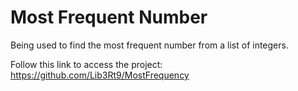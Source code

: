 # Most Frequent Number
Being used to find the most frequent number from a list of integers.

Follow this link to access the project: https://github.com/Lib3Rt9/MostFrequency